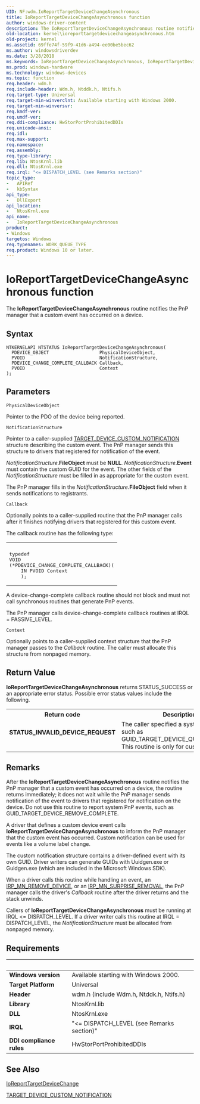 ```yaml
---
UID: NF:wdm.IoReportTargetDeviceChangeAsynchronous
title: IoReportTargetDeviceChangeAsynchronous function
author: windows-driver-content
description: The IoReportTargetDeviceChangeAsynchronous routine notifies the PnP manager that a custom event has occurred on a device.
old-location: kernel\ioreporttargetdevicechangeasynchronous.htm
old-project: kernel
ms.assetid: 69ffe74f-59f9-41d6-a494-ee00be5bec62
ms.author: windowsdriverdev
ms.date: 3/28/2018
ms.keywords: IoReportTargetDeviceChangeAsynchronous, IoReportTargetDeviceChangeAsynchronous routine [Kernel-Mode Driver Architecture], k104_b66839d5-f3b6-4f30-bf24-7b4ee869e733.xml, kernel.ioreporttargetdevicechangeasynchronous, wdm/IoReportTargetDeviceChangeAsynchronous
ms.prod: windows-hardware
ms.technology: windows-devices
ms.topic: function
req.header: wdm.h
req.include-header: Wdm.h, Ntddk.h, Ntifs.h
req.target-type: Universal
req.target-min-winverclnt: Available starting with Windows 2000.
req.target-min-winversvr: 
req.kmdf-ver: 
req.umdf-ver: 
req.ddi-compliance: HwStorPortProhibitedDDIs
req.unicode-ansi: 
req.idl: 
req.max-support: 
req.namespace: 
req.assembly: 
req.type-library: 
req.lib: NtosKrnl.lib
req.dll: NtosKrnl.exe
req.irql: "<= DISPATCH_LEVEL (see Remarks section)"
topic_type:
-	APIRef
-	kbSyntax
api_type:
-	DllExport
api_location:
-	NtosKrnl.exe
api_name:
-	IoReportTargetDeviceChangeAsynchronous
product:
- Windows
targetos: Windows
req.typenames: WORK_QUEUE_TYPE
req.product: Windows 10 or later.
---
```



# IoReportTargetDeviceChangeAsynchronous function
The <b>IoReportTargetDeviceChangeAsynchronous</b> routine notifies the PnP manager that a custom event has occurred on a device.

## Syntax

```
NTKERNELAPI NTSTATUS IoReportTargetDeviceChangeAsynchronous(
  PDEVICE_OBJECT                   PhysicalDeviceObject,
  PVOID                            NotificationStructure,
  PDEVICE_CHANGE_COMPLETE_CALLBACK Callback,
  PVOID                            Context
);
```

## Parameters

`PhysicalDeviceObject`

Pointer to the PDO of the device being reported.

`NotificationStructure`

Pointer to a caller-supplied <a href="https://msdn.microsoft.com/library/windows/hardware/ff564596">TARGET_DEVICE_CUSTOM_NOTIFICATION</a> structure describing the custom event. The PnP manager sends this structure to drivers that registered for notification of the event.

<i>NotificationStructure</i>.<b>FileObject</b> must be <b>NULL</b>. <i>NotificationStructure</i>.<b>Event</b> must contain the custom GUID for the event. The other fields of the <i>NotificationStructure</i> must be filled in as appropriate for the custom event.

The PnP manager fills in the <i>NotificationStructure</i>.<b>FileObject</b> field when it sends notifications to registrants.

`Callback`

Optionally points to a caller-supplied routine that the PnP manager calls after it finishes notifying drivers that registered for this custom event.

The callback routine has the following type:

<div class="code"><span codelanguage=""><table>
<tr>
<th></th>
</tr>
<tr>
<td>
<pre>typedef
VOID
(*PDEVICE_CHANGE_COMPLETE_CALLBACK)(
    IN PVOID Context
    );</pre>
</td>
</tr>
</table></span></div>
A device-change-complete callback routine should not block and must not call synchronous routines that generate PnP events.

The PnP manager calls device-change-complete callback routines at IRQL = PASSIVE_LEVEL.

`Context`

Optionally points to a caller-supplied context structure that the PnP manager passes to the <i>Callback</i> routine. The caller must allocate this structure from nonpaged memory.


## Return Value

<b>IoReportTargetDeviceChangeAsynchronous</b> returns STATUS_SUCCESS or an appropriate error status. Possible error status values include the following.

<table>
<tr>
<th>Return code</th>
<th>Description</th>
</tr>
<tr>
<td width="40%">
<dl>
<dt><b>STATUS_INVALID_DEVICE_REQUEST</b></dt>
</dl>
</td>
<td width="60%">
The caller specified a system PnP event, such as GUID_TARGET_DEVICE_QUERY_REMOVE. This routine is only for custom events.

</td>
</tr>
</table>

## Remarks

After the <b>IoReportTargetDeviceChangeAsynchronous</b> routine notifies the PnP manager that a custom event has occurred on a device, the routine returns immediately; it does not wait while the PnP manager sends notification of the event to drivers that registered for notification on the device. Do not use this routine to report system PnP events, such as GUID_TARGET_DEVICE_REMOVE_COMPLETE.

A driver that defines a custom device event calls <b>IoReportTargetDeviceChangeAsynchronous</b> to inform the PnP manager that the custom event has occurred. Custom notification can be used for events like a volume label change.

The custom notification structure contains a driver-defined event with its own GUID. Driver writers can generate GUIDs with Uuidgen.exe or Guidgen.exe (which are included in the Microsoft Windows SDK).

When a driver calls this routine while handling an event, an <a href="https://msdn.microsoft.com/library/windows/hardware/ff551738">IRP_MN_REMOVE_DEVICE</a>, or an <a href="https://msdn.microsoft.com/library/windows/hardware/ff551760">IRP_MN_SURPRISE_REMOVAL</a>, the PnP manager calls the driver's <i>Callback</i> routine after the driver returns and the stack unwinds.

Callers of <b>IoReportTargetDeviceChangeAsynchronous</b> must be running at IRQL &lt;= DISPATCH_LEVEL. If a driver writer calls this routine at IRQL = DISPATCH_LEVEL, the <i>NotificationStructure</i> must be allocated from nonpaged memory.

## Requirements
| &nbsp; | &nbsp; |
| ---- |:---- |
| **Windows version** | Available starting with Windows 2000.  |
| **Target Platform** | Universal |
| **Header** | wdm.h (include Wdm.h, Ntddk.h, Ntifs.h) |
| **Library** | NtosKrnl.lib |
| **DLL** | NtosKrnl.exe |
| **IRQL** | "<= DISPATCH_LEVEL (see Remarks section)" |
| **DDI compliance rules** | HwStorPortProhibitedDDIs |

## See Also

<a href="https://msdn.microsoft.com/library/windows/hardware/ff549625">IoReportTargetDeviceChange</a>



<a href="https://msdn.microsoft.com/library/windows/hardware/ff564596">TARGET_DEVICE_CUSTOM_NOTIFICATION</a>